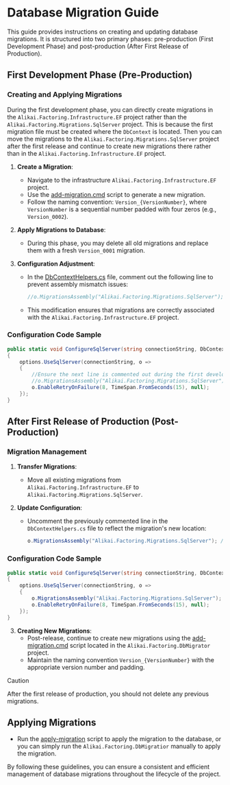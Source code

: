 # Database Migration Guide

This guide provides instructions on creating and updating database migrations. It is structured into two primary phases: pre-production (First Development Phase) and post-production (After First Release of Production).

## First Development Phase (Pre-Production)

### Creating and Applying Migrations
During the first development phase, you can directly create migrations in the `Alikai.Factoring.Infrastructure.EF` project rather than the `Alikai.Factoring.Migrations.SqlServer` project.
This is because the first migration file must be created where the `DbContext` is located.
Then you can move the migrations to the `Alikai.Factoring.Migrations.SqlServer` project after the first release and continue to create new migrations there rather than in the `Alikai.Factoring.Infrastructure.EF` project.

1. **Create a Migration**:
    - Navigate to the infrastructure `Alikai.Factoring.Infrastructure.EF` project.
    - Use the [add-migration.cmd](../src/Alikai.Factoring.Infrastructure.EF/Scripts/add-migration.cmd) script to generate a new migration.
    - Follow the naming convention: `Version_{VersionNumber}`, where `VersionNumber` is a sequential number padded with four zeros (e.g., `Version_0002`).

2. **Apply Migrations to Database**:
    - During this phase, you may delete all old migrations and replace them with a fresh `Version_0001` migration.

3. **Configuration Adjustment**:
    - In the [DbContextHelpers.cs](../src/Alikai.Factoring.Infrastructure.EF/Helpers/DbContextHelpers.cs) file, comment out the following line to prevent assembly mismatch issues:
      ```csharp
      //o.MigrationsAssembly("Alikai.Factoring.Migrations.SqlServer"); // Comment this line during the first development phase.
      ```
    - This modification ensures that migrations are correctly associated with the `Alikai.Factoring.Infrastructure.EF` project.

### Configuration Code Sample
```csharp
public static void ConfigureSqlServer(string connectionString, DbContextOptionsBuilder options)
{
    options.UseSqlServer(connectionString, o =>
    {
        //Ensure the next line is commented out during the first development phase.
        //o.MigrationsAssembly("Alikai.Factoring.Migrations.SqlServer");
        o.EnableRetryOnFailure(8, TimeSpan.FromSeconds(15), null);
    });
}
```

## After First Release of Production (Post-Production)

### Migration Management

1. **Transfer Migrations**:
    - Move all existing migrations from `Alikai.Factoring.Infrastructure.EF` to `Alikai.Factoring.Migrations.SqlServer`.

2. **Update Configuration**:
    - Uncomment the previously commented line in the `DbContextHelpers.cs` file to reflect the migration's new location:
      ```csharp
      o.MigrationsAssembly("Alikai.Factoring.Migrations.SqlServer"); // Uncomment this line after the first release.
      ```

### Configuration Code Sample
```csharp
public static void ConfigureSqlServer(string connectionString, DbContextOptionsBuilder options)
{
    options.UseSqlServer(connectionString, o =>
    {
        o.MigrationsAssembly("Alikai.Factoring.Migrations.SqlServer"); // Ensure this line is uncommented after moving migrations.
        o.EnableRetryOnFailure(8, TimeSpan.FromSeconds(15), null);
    });
}
```

3. **Creating New Migrations**:
    - Post-release, continue to create new migrations using the [add-migration.cmd](../src/Alikai.Factoring.DbMigrator/Scripts/add-migration.cmd) script located in the `Alikai.Factoring.DbMigrator` project.
    - Maintain the naming convention `Version_{VersionNumber}` with the appropriate version number and padding.

> [!CAUTION]
> After the first release of production, you should not delete any previous migrations.

## Applying Migrations
- Run the [apply-migration](../src/Alikai.Factoring.DbMigrator/Scripts/apply-migration.cmd) script to apply the migration to the database, or you can simply run the `Alikai.Factoring.DbMigratior` manually to apply the migration.

By following these guidelines, you can ensure a consistent and efficient management of database migrations throughout the lifecycle of the project.
